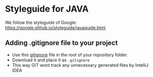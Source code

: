 # Styleguide for JAVA

We follow the styleguide of Google: https://google.github.io/styleguide/javaguide.html

## Adding .gitignore file to your project
- Use this [gitignore](java.gitignore) file in the root of your repository folder.
- Download it and place it as `.gitignore`
- This way GIT wont track any unnecessary generated files by IntelliJ IDEA
